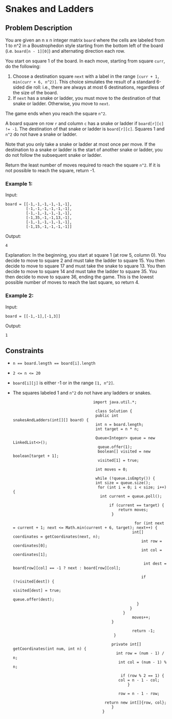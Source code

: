 # Snakes and Ladders

## Problem Description

You are given an n x n integer matrix `board` where the cells are labeled from 1 to n^2 in a Boustrophedon style starting from the bottom left of the board (i.e. `board[n - 1][0]`) and alternating direction each row.

You start on square 1 of the board. In each move, starting from square `curr`, do the following:

1. Choose a destination square `next` with a label in the range `[curr + 1, min(curr + 6, n^2)]`. This choice simulates the result of a standard 6-sided die roll: i.e., there are always at most 6 destinations, regardless of the size of the board.
2. If `next` has a snake or ladder, you must move to the destination of that snake or ladder. Otherwise, you move to `next`.

The game ends when you reach the square `n^2`.

A board square on row `r` and column `c` has a snake or ladder if `board[r][c] != -1`. The destination of that snake or ladder is `board[r][c]`. Squares 1 and `n^2` do not have a snake or ladder.

Note that you only take a snake or ladder at most once per move. If the destination to a snake or ladder is the start of another snake or ladder, you do not follow the subsequent snake or ladder.

Return the least number of moves required to reach the square `n^2`. If it is not possible to reach the square, return -1.

### Example 1:

Input:
```
board = [[-1,-1,-1,-1,-1,-1],
         [-1,-1,-1,-1,-1,-1],
         [-1,-1,-1,-1,-1,-1],
         [-1,35,-1,-1,13,-1],
         [-1,-1,-1,-1,-1,-1],
         [-1,15,-1,-1,-1,-1]]
```
Output:
```
4
```
Explanation: 
In the beginning, you start at square 1 (at row 5, column 0).
You decide to move to square 2 and must take the ladder to square 15.
You then decide to move to square 17 and must take the snake to square 13.
You then decide to move to square 14 and must take the ladder to square 35.
You then decide to move to square 36, ending the game.
This is the lowest possible number of moves to reach the last square, so return 4.

### Example 2:

Input:
```
board = [[-1,-1],[-1,3]]
```
Output:
```
1
```

## Constraints

- `n == board.length == board[i].length`
- `2 <= n <= 20`
- `board[i][j]` is either -1 or in the range `[1, n^2]`.
- The squares labeled 1 and `n^2` do not have any ladders or snakes.


                                         import java.util.*;

                                          class Solution {
                                          public int snakesAndLadders(int[][] board) {
                                          int n = board.length;
                                          int target = n * n;

                                          Queue<Integer> queue = new LinkedList<>();
                                           queue.offer(1);
                                           boolean[] visited = new boolean[target + 1];
                                           visited[1] = true;

                                          int moves = 0;

                                          while (!queue.isEmpty()) {
                                          int size = queue.size();
                                           for (int i = 0; i < size; i++) {
                                            int current = queue.poll();

                                                if (current == target) {
                                                    return moves;
                                                 }

                                                           for (int next = current + 1; next <= Math.min(current + 6, target); next++) {
                                                          int[] coordinates = getCoordinates(next, n);
                                                              int row = coordinates[0];
                                                              int col = coordinates[1];

                                                               int dest = board[row][col] == -1 ? next : board[row][col];
                    
                                                              if (!visited[dest]) {
                                                                      visited[dest] = true;
                                                              queue.offer(dest);
                                                            }
                                                         }
                                                      }
                                                          moves++;
                                                 }

                                                          return -1;
                                                  }

                                                 private int[] getCoordinates(int num, int n) {
                                                   int row = (num - 1) / n;
                                                    int col = (num - 1) % n;

                                                     if (row % 2 == 1) {
                                                    col = n - 1 - col;
                                                        }

                                                    row = n - 1 - row;

                                              return new int[]{row, col};
                                                 }
                                             }

